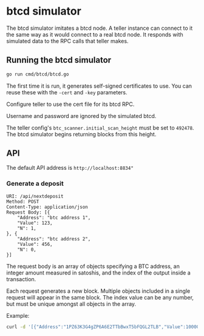 # btcd simulator

The btcd simulator imitates a btcd node.  A teller instance can connect to it
the same way as it would connect to a real btcd node.
It responds with simulated data to the RPC calls that teller makes.

## Running the btcd simulator

```sh
go run cmd/btcd/btcd.go
```

The first time it is run, it generates self-signed certificates to use.
You can reuse these with the `-cert` and `-key` parameters.

Configure teller to use the cert file for its btcd RPC.

Username and password are ignored by the simulated btcd.

The teller config's `btc_scanner.initial_scan_height` must be set to `492478`.
The btcd simulator begins returning blocks from this height.

## API

The default API address is `http://localhost:8834"`

### Generate a deposit

```
URI: /api/nextdeposit
Method: POST
Content-Type: application/json
Request Body: [{
    "Address": "btc address 1",
    "Value": 123,
    "N": 1,
}, {
    "Address": "btc address 2",
    "Value": 456,
    "N": 0,
}]
```

The request body is an array of objects specifying a BTC address, an integer amount measured in satoshis,
and the index of the output inside a transaction.

Each request generates a new block. Multiple objects included in a single request will appear in the same block.
The index value can be any number, but must be unique amongst all objects in the array.

Example:

```sh
curl -d '[{"Address":"1PZ63K3G4gZP6A6E2TTbBwxT5bFQGL2TLB","Value":100000000,"N":1}]' -H "Content-Type: application/json" -X POST http://127.0.0.1:8834/api/nextdeposit
```
